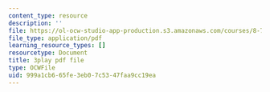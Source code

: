 ```yaml
---
content_type: resource
description: ''
file: https://ol-ocw-studio-app-production.s3.amazonaws.com/courses/8-701-introduction-to-nuclear-and-particle-physics-fall-2020/999a1cb665fe3eb07c5347faa9cc19ea_J6L9uQ-IO90.pdf
file_type: application/pdf
learning_resource_types: []
resourcetype: Document
title: 3play pdf file
type: OCWFile
uid: 999a1cb6-65fe-3eb0-7c53-47faa9cc19ea
---
```

